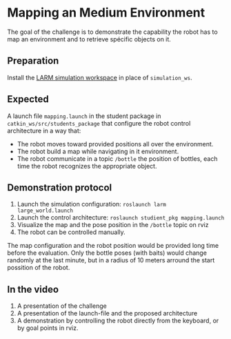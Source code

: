 # Mapping an Medium Environment

The goal of the challenge is to demonstrate the capability the robot has to map an environment and to retrieve spécific objects on it.

## Preparation

Install the [LARM simulation workspace]() in place of `simulation_ws`.

## Expected

A launch file `mapping.launch` in the student package in `catkin_ws/src/students_package` that configure the robot control architecture in a way that:

* The robot moves toward provided positions all over the environment.
* The robot build a map while navigating in it environment.
* The robot communicate in a topic `/bottle` the position of bottles, each time the robot recognizes the appropriate object.

## Demonstration protocol

1. Launch the simulation configuration: `roslaunch larm large_world.launch`
2. Launch the control architecture: `roslaunch studient_pkg mapping.launch`
3. Visualize the map and the pose position in the `/bottle` topic on rviz
4. The robot can be controlled manually.

The map configuration and the robot position would be provided long time before the evaluation.
Only the bottle poses (with baits) would change randomly at the last minute, but in a radius of 10 meters arround the start possition of the robot.

## In the video

1. A presentation of the challenge
2. A presentation of the launch-file and the proposed architecture
3. A demonstration by controlling the robot directly from the keyboard, or by goal points in rviz.
